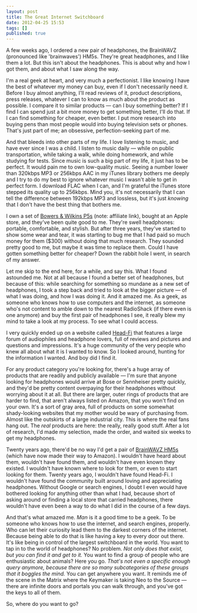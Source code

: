 ```yaml
---
layout: post
title: The Great Internet Switchboard
date: 2012-04-25 15:53
tags: []
published: true
---
```

A few weeks ago, I ordered a new pair of headphones, the BrainWAVZ (pronounced like 'brainwaves') HM5s. They're great headphones, and I like them a lot. But this isn't about the headphones. This is about why and how I got them, and about what I saw along the way.

I'm a real geek at heart, and very much a perfectionist. I like knowing I have the best of whatever my money can buy, even if I don't necessarily need it. Before I buy almost anything, I'll read reviews of it, product descriptions, press releases, whatever I can to know as much about the product as possible. I compare it to similar products — can I buy something better? If I find I can spend just a bit more money to get something better, I'll do that. If I can find something for cheaper, even better. I put more research into buying pens than most people would into buying television sets or phones. That's just part of me; an obsessive, perfection-seeking part of me.

And that bleeds into other parts of my life. I love listening to music, and have ever since I was a child. I listen to music daily — while on public transportation, while taking a walk, while doing homework, and while studying for tests. Since music is such a big part of my life, it just has to be perfect. It would pain me to own low-quality music. Seeing a number lower than 320kbps MP3 or 256kbps AAC in my iTunes library bothers me deeply and I try to do my best to ignore whatever music I wasn't able to get in perfect form. I download FLAC when I can, and I'm grateful the iTunes store stepped its quality up to 256kbps. Mind you, it's not necessarily that I can tell the difference between 192kbps MP3 and lossless, but it's just *knowing* that I don't have the best thing that bothers me.

I own a set of [Bowers & Wilkins P5s](http://www.amazon.com/gp/product/B003IHUHGE/ref=as_li_tf_tl?ie=UTF8&tag=itafer-20&linkCode=as2&camp=1789&creative=9325&creativeASIN=B003IHUHGE) (note: affiliate link), bought at an Apple store, and they've been quite good to me. They're swell headphones: portable, comfortable, and stylish. But after three years, they've started to show some wear and tear, it was starting to bug me that I had paid so much money for them ($300) without doing that much research. They sounded pretty good to me, but maybe it was time to replace them. Could I have gotten something better for cheaper? Down the rabbit hole I went, in search of my answer.

Let me skip to the end here, for a while, and say this. What I found astounded me. Not at all because I found a better set of headphones, but because of this: while searching for something so mundane as a new set of headphones, I took a step back and tried to look at the bigger picture — of what I was doing, and how I was doing it. And it amazed me. As a geek, as someone who knows how to use computers and the internet, as someone who's not content to amble down to the nearest RadioShack (if there even is one anymore) and buy the first pair of headphones I see, it really blew my mind to take a look at my process. To see what I could access.

I very quickly ended up on a website called [Head-Fi](http://head-fi.org) that features a large forum of audiophiles and headphone lovers, full of reviews and pictures and questions and impressions. It's a huge community of the very people who knew all about what it is I wanted to know. So I looked around, hunting for the information I wanted. And boy did I find it.

For any product category you're looking for, there's a huge array of products that are readily and publicly available — I'm sure that anyone looking for headphones would arrive at Bose or Sennheiser pretty quickly, and they'd be pretty content overpaying for their headphones without worrying about it at all. But there are larger, outer rings of products that are harder to find, that aren't always listed on Amazon, that you won't find on your own. It's a sort of gray area, full of products on some somewhat shady-looking websites that my mother would be wary of purchasing from. Almost like the outskirts of a large industrial city. This is where the real fans hang out. The *real* products are here: the really, really good stuff. After a lot of research, I'd made my selection, made the order, and waited six weeks to get my headphones.

Twenty years ago, there'd be no way I'd get a pair of [BrainWAVZ HM5s](http://www.amazon.com/gp/product/B006MA9XXM/ref=as_li_qf_sp_asin_il_tl?ie=UTF8&tag=itafer-20&linkCode=as2&camp=1789&creative=9325&creativeASIN=B006MA9XXM) (which have now made their way to Amazon). I wouldn't have heard about them, wouldn't have found them, and wouldn't have even known they existed. I wouldn't have known where to look for them, or even to start looking for them. Twenty years ago, I wouldn't have found Head-Fi. I wouldn't have found the community built around loving and appreciating headphones. Without Google or search engines, I doubt I even would have bothered looking for anything other than what I had, because short of asking around or finding a local store that carried headphones, there wouldn't have even been a way to do what I did in the course of a few days.

And that's what amazed me. *Man* is it a good time to be a geek. To be someone who knows how to use the internet, and search engines, properly. Who can let their curiosity lead them to the darkest corners of the internet. Because being able to do that is like having a key to every door out there. It's like being in control of the largest switchboard in the world. You want to tap in to the world of headphones? No problem. *Not only does that exist, but you can find it and get to it.* You want to find a group of people who are enthusiastic about animals? Here you go. *That's not even a specific enough query anymore, because there are so many subcategories of these groups that it boggles the mind.* You can get anywhere you want. It reminds me of the scene in the Matrix where the Keymaker is taking Neo to the Source — there are infinite doors and portals you can walk through, and you've got the keys to all of them.

So, where do you want to go?